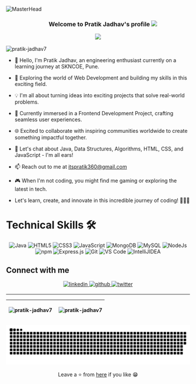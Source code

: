 ![MasterHead](https://camo.githubusercontent.com/5dc6ee33381917e41fc9c4951799268998f11a9b864399bf79a0842e4f9b194d/68747470733a2f2f692e696d6775722e636f6d2f315a76566b44632e676966)
<h3 align="center">
  &nbsp;&nbsp;&nbsp;&nbsp;&nbsp;&nbsp;&nbsp;Welcome to Pratik Jadhav's profile
  <img src="https://media.giphy.com/media/hvRJCLFzcasrR4ia7z/giphy.gif" width="28">
</h3>

<!-- Typing SVG by DenverCoder1 - https://github.com/DenverCoder1/readme-typing-svg -->
<p align="center">
<!--   <a href="https://github.com/DenverCoder1/readme-typing-svg"> -->
    <img src="https://readme-typing-svg.herokuapp.com?color=E22FE4&width=380&height=45&lines=Tech+Enthusiast;Learning+Web+Development;Nice+To+Meet+You+...&center=true"></a>

</p>

<!-- Badges template - https://github.com/badges/shields -->


 


<p align="left"> <img src="https://komarev.com/ghpvc/?username=pratik-jadhav7&label=Profile%20views&color=0e75b6&style=flat" alt="pratik-jadhav7" /> </p>



- 👋 Hello, I'm Pratik Jadhav, an engineering enthusiast currently on a learning journey at SKNCOE, Pune.
 
- 🌱 Exploring the world of Web Development and building my skills in this exciting field.


- 💡 I'm all about turning ideas into exciting projects that solve real-world problems.

-  🚀 Currently immersed in a Frontend Development Project, crafting seamless user experiences.

-  🌐 Excited to collaborate with inspiring communities worldwide to create something impactful together.

- 💬 Let's chat about Java, Data Structures, Algorithms, HTML, CSS, and JavaScript - I'm all ears!

- 📫 Reach out to me at itspratik360@gmail.com

- 🎮 When I'm not coding, you might find me gaming or exploring the latest in tech.

- Let's learn, create, and innovate in this incredible journey of coding! 🧑‍💻🌟



<h1>Technical Skills 🛠</h1>

<p align="center"> 

 <img alt="Java" src="https://img.shields.io/badge/java-%23ED8B00.svg?&style=for-the-badge&logo=java&logoColor=white" />
 <img alt="HTML5" src="https://img.shields.io/badge/html5-%23E34F26.svg?&style=for-the-badge&logo=html5&logoColor=white" />
 <img alt="CSS3" src="https://img.shields.io/badge/css3-%231572B6.svg?&style=for-the-badge&logo=css3&logoColor=white" />
 <img alt="JavaScript" src="https://img.shields.io/badge/javascript-%23323330.svg?&style=for-the-badge&logo=javascript&logoColor=%23F7DF1E" />
  <img alt="MongoDB" src="https://img.shields.io/badge/MongoDB-lightgreen?style=for-the-badge&logo=mongodb&logoColor=4EA94B" />
<img alt="MySQL" src="https://img.shields.io/badge/MySQL-gray?style=for-the-badge&logo=mysql&logoColor=4EA94B" />
 <img alt="NodeJs" src="https://img.shields.io/badge/Node.js-339933?style=for-the-badge&logo=nodedotjs&logoColor=white" />
  <img alt="npm" src="https://img.shields.io/badge/npm-CB3837?style=for-the-badge&logo=npm&logoColor=white" />
  <img alt="Express.js" src="https://img.shields.io/badge/Express.js-000000?style=for-the-badge&logo=express&logoColor=white" />
     <img alt="Git" src="https://img.shields.io/badge/Git-F05032?style=for-the-badge&logo=git&logoColor=white" />
       <img alt="VS Code" src="https://img.shields.io/badge/Visual_Studio_Code-0078D4?style=for-the-badge&logo=visual%20studio%20code&logoColor=white" />
    <img alt="IntelliJIDEA" src="https://img.shields.io/badge/IntelliJIDEA-000000.svg?style=for-the-badge&logo=intellij-idea&logoColor=white" />
    </p>


## Connect with me  
<div align="center">
 <a href="https://www.linkedin.com/in/pratikjadhav2003/" target="_blank">
<img src=https://img.shields.io/badge/linkedin-%231E77B5.svg?&style=for-the-badge&logo=linkedin&logoColor=white alt=linkedin style="margin-bottom: 5px;" />
</a>
<a href="https://github.com/Pratik-Jadhav7" target="_blank">
<img src=https://img.shields.io/badge/github-%2324292e.svg?&style=for-the-badge&logo=github&logoColor=white alt=github style="margin-bottom: 5px;" />
</a>
<a href="https://twitter.com/PratikJadhavv" target="_blank">
<img src=https://img.shields.io/badge/twitter-%2300acee.svg?&style=for-the-badge&logo=twitter&logoColor=white alt=twitter style="margin-bottom: 5px;" />
</a>


---

|<img align="center" src="https://github-readme-streak-stats.herokuapp.com/?user=pratik-jadhav7&" alt="pratik-jadhav7" /> |<p>&nbsp;<img align="center" src="https://github-readme-stats.vercel.app/api?username=pratik-jadhav7&show_icons=true&locale=en" alt="pratik-jadhav7" /></p>|
|---|---|

 <div align="center">
<img src="https://github.com/kothariji/kothariji/blob/master/github-user-contribution.svg"></img>
</div>

Leave a ⭐ from [here](https://github.com/Pratik-Jadhav7/Pratik-Jadhav7) if you like 😁
